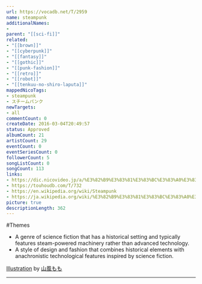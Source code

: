 ```yaml
---
url: https://vocadb.net/T/2959
name: steampunk
additionalNames: 
- 
parent: "[[sci-fi]]"
related:
- "[[brown]]"
- "[[cyberpunk]]"
- "[[fantasy]]"
- "[[gothic]]"
- "[[punk-fashion]]"
- "[[retro]]"
- "[[robot]]"
- "[[tenkuu-no-shiro-laputa]]"
mappedNicoTags:
- steampunk
- スチームパンク
newTargets:
- all
commentCount: 0
createDate: 2016-03-04T20:49:57
status: Approved
albumCount: 21
artistCount: 29
eventCount: 0
eventSeriesCount: 0
followerCount: 5
songListCount: 0
songCount: 113
links: 
- https://dic.nicovideo.jp/a/%E3%82%B9%E3%83%81%E3%83%BC%E3%83%A0%E3%83%91%E3%83%B3%E3%82%AF
- https://touhoudb.com/T/732
- https://en.wikipedia.org/wiki/Steampunk
- https://ja.wikipedia.org/wiki/%E3%82%B9%E3%83%81%E3%83%BC%E3%83%A0%E3%83%91%E3%83%B3%E3%82%AF
picture: true
descriptionLength: 362
---
```


#Themes

- A genre of science fiction that has a historical setting and typically features steam-powered machinery rather than advanced technology.
- A style of design and fashion that combines historical elements with anachronistic technological features inspired by science fiction.

[Illustration](https://piapro.jp/t/6Wrj) by [山風もも](https://piapro.jp/chameleonnoyume)

---

